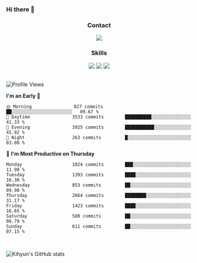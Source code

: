 ### Hi there 👋

<!--
**Key5771/Key5771** is a ✨ _special_ ✨ repository because its `README.md` (this file) appears on your GitHub profile.

Here are some ideas to get you started:

- 🔭 I’m currently working on ...
- 🌱 I’m currently learning ...
- 👯 I’m looking to collaborate on ...
- 🤔 I’m looking for help with ...
- 💬 Ask me about ...
- 📫 How to reach me: ...
- 😄 Pronouns: ...
- ⚡ Fun fact: ...
-->

<h3 align="center">Contact</h3>
<div align="center">
  <a href="mailto:ksj57715@gmail.com"><img src="https://img.shields.io/badge/Gmail-D14836?style=for-the-badge&logo=gmail&logoColor=white"/></a>
</div>

<h3 align="center">Skills</h3>
<div align="center">
  <img src="https://img.shields.io/badge/iOS-000000?style=for-the-badge&logo=ios&logoColor=white"/>
  <img src="https://img.shields.io/badge/Swift-FA7343?style=for-the-badge&logo=swift&logoColor=white"/>
  <img src="https://img.shields.io/badge/Xcode-007ACC?style=for-the-badge&logo=Xcode&logoColor=white"/>
</div>

<br>

<!--START_SECTION:waka-->
![Profile Views](http://img.shields.io/badge/Profile%20Views-0-blue)

**I'm an Early 🐤** 

```text
🌞 Morning                827 commits         ██░░░░░░░░░░░░░░░░░░░░░░░   09.67 % 
🌆 Daytime                3533 commits        ██████████░░░░░░░░░░░░░░░   41.33 % 
🌃 Evening                3925 commits        ███████████░░░░░░░░░░░░░░   45.92 % 
🌙 Night                  263 commits         █░░░░░░░░░░░░░░░░░░░░░░░░   03.08 % 
```
📅 **I'm Most Productive on Thursday** 

```text
Monday                   1024 commits        ███░░░░░░░░░░░░░░░░░░░░░░   11.98 % 
Tuesday                  1393 commits        ████░░░░░░░░░░░░░░░░░░░░░   16.30 % 
Wednesday                853 commits         ██░░░░░░░░░░░░░░░░░░░░░░░   09.98 % 
Thursday                 2664 commits        ████████░░░░░░░░░░░░░░░░░   31.17 % 
Friday                   1423 commits        ████░░░░░░░░░░░░░░░░░░░░░   16.65 % 
Saturday                 580 commits         ██░░░░░░░░░░░░░░░░░░░░░░░   06.79 % 
Sunday                   611 commits         ██░░░░░░░░░░░░░░░░░░░░░░░   07.15 % 
```



<!--END_SECTION:waka-->

<br>


![Kihyun's GitHub stats](https://github-readme-stats.vercel.app/api?username=key5771&show_icons=true&theme=radical)
